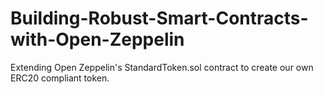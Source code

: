 # Building-Robust-Smart-Contracts-with-Open-Zeppelin
Extending Open Zeppelin's StandardToken.sol contract to create our own ERC20 compliant token.
